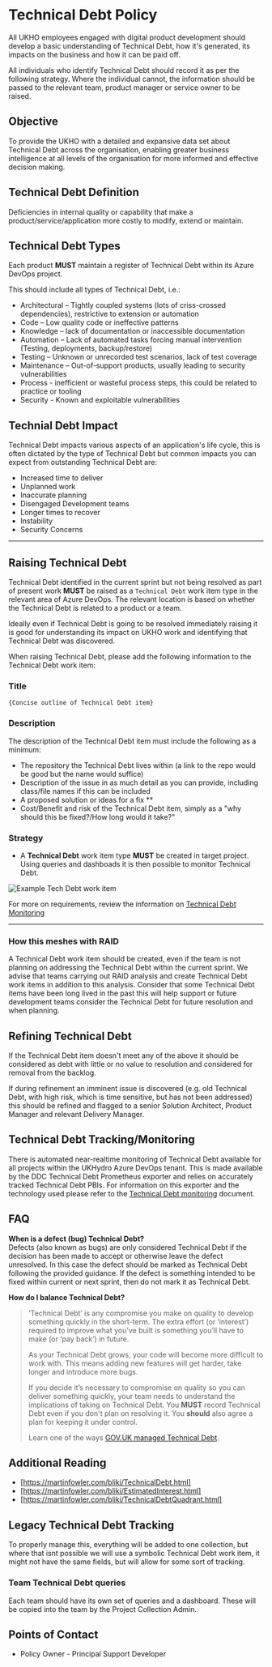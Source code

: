 # Technical Debt Policy

All UKHO employees engaged with digital product development should develop a basic understanding of Technical Debt, how it's generated, its impacts on the business and how it can be paid off.

All individuals who identify Technical Debt should record it as per the following strategy. Where the individual cannot, the information should be passed to the relevant team, product manager or service owner to be raised.

## Objective

To provide the UKHO with a detailed and expansive data set about Technical Debt across the organisation, enabling greater business intelligence at all levels of the organisation for more informed and effective decision making.

## Technical Debt Definition

Deficiencies in internal quality or capability that make a product/service/application more costly to modify, extend or maintain.

## Technical Debt Types

Each product **MUST** maintain a register of Technical Debt within its Azure DevOps project.

This should include all types of Technical Debt, i.e.:

- Architectural – Tightly coupled systems (lots of criss-crossed dependencies), restrictive to extension or automation
- Code – Low quality code or ineffective patterns
- Knowledge – lack of documentation or inaccessible documentation
- Automation – Lack of automated tasks forcing manual intervention (Testing, deployments, backup/restore)
- Testing – Unknown or unrecorded test scenarios, lack of test coverage
- Maintenance – Out-of-support products, usually leading to security vulnerabilities
- Process - inefficient or wasteful process steps, this could be related to practice or tooling
- Security - Known and exploitable vulnerabilities

## Technial Debt Impact

Technical Debt impacts various aspects of an application's life cycle, this is often dictated by the type of Technical Debt but common impacts you can expect from outstanding Technical Debt are:

- Increased time to deliver
- Unplanned work
- Inaccurate planning
- Disengaged Development teams
- Longer times to recover
- Instability
- Security Concerns

---

## Raising Technical Debt

Technical Debt identified in the current sprint but not being resolved as part of present work **MUST** be raised as a `Technical Debt` work item type in the relevant area of Azure DevOps. The relevant location is based on whether the Technical Debt is related to a product or a team.

Ideally even if Technical Debt is going to be resolved immediately raising it is good for understanding its impact on UKHO work and identifying that Technical Debt was discovered.

When raising Technical Debt, please add the following information to the Technical Debt work item:

### Title

```{Concise outline of Technical Debt item}```

### Description

The description of the Technical Debt item must include the following as a minimum:

- The repository the Technical Debt lives within (a link to the repo would be good but the name would suffice)
- Description of the issue in as much detail as you can provide, including class/file names if this can be included
- A proposed solution or ideas for a fix **
- Cost/Benefit and risk of the Technical Debt item, simply as a "why should this be fixed?/How long would it take?"

### Strategy

- A **Technical Debt** work item type **MUST** be created in target project. Using queries and dashboads it is then possible to monitor Technical Debt.

![Example Tech Debt work item](./Example_TD_V4.PNG)

 For more on requirements, review the information on [Technical Debt Monitoring](./TechnicalDebtMonitoring.md)

---

### How this meshes with RAID

A Technical Debt work item should be created, even if the team is not planning on addressing the Technical Debt within the current sprint. We advise that teams carrying out RAID analysis and create Technical Debt work items in addition to this analysis. Consider that some Technical Debt items have been long lived in the past this will help support or future development teams consider the Technical Debt for future resolution and when planning.

## Refining Technical Debt

If the Technical Debt item doesn't meet any of the above it should be considered as debt with little or no value to resolution and considered for removal from the backlog.

If during refinement an imminent issue is discovered (e.g. old Technical Debt, with high risk, which is time sensitive, but has not been addressed) this should be refined and flagged to a senior Solution Architect, Product Manager and relevant Delivery Manager.

## Technical Debt Tracking/Monitoring

There is automated near-realtime monitoring of Technical Debt available for all projects within the UKHydro Azure DevOps tenant. This is made available by the DDC Technical Debt Prometheus exporter and relies on accurately tracked Technical Debt PBIs. For information on this exporter and the technology used please refer to the [Technical Debt monitoring](../TechnicalDebt/TechnicalDebtMonitoring.md) document.

## FAQ

**When is a defect (bug) Technical Debt?**  
Defects (also known as bugs) are only considered Technical Debt if the decision has been made to accept or otherwise leave the defect unresolved. In this case the defect should be marked as Technical Debt following the provided guidance. If the defect is something intended to be fixed within current or next sprint, then do not mark it as Technical Debt.

**How do I balance Technical Debt?**

>‘Technical Debt’ is any compromise you make on quality to develop something quickly in the short-term. The extra effort (or ‘interest’) required to improve what you’ve built is something you’ll have to make (or ‘pay back’) in future.
>
>As your Technical Debt grows, your code will become more difficult to work with. This means adding new features will get harder, take longer and introduce more bugs.
>
>If you decide it’s necessary to compromise on quality so you can deliver something quickly, your team needs to understand the implications of taking on Technical Debt. You **MUST** record Technical Debt even if you don't plan on resolving it. You **should** also agree a plan for keeping it under control.
>
>Learn one of the ways [GOV.UK managed Technical Debt](https://insidegovuk.blog.gov.uk/2013/12/10/paying-down-technical-debt-in-the-departments-and-policy-publishing-platform/).

## Additional Reading

- [https://martinfowler.com/bliki/TechnicalDebt.html]
- [https://martinfowler.com/bliki/EstimatedInterest.html]
- [https://martinfowler.com/bliki/TechnicalDebtQuadrant.html]

## Legacy Technical Debt Tracking

To properly manage this, everything will be added to one collection, but where that isnt possible we will use a symbolic Technical Debt work item, it might not have the same fields, but will allow for some sort of tracking.

### Team Technical Debt queries

Each team should have its own set of queries and a dashboard. These will be copied into the team by the Project Collection Admin.

## Points of Contact

- Policy Owner - Principal Support Developer
